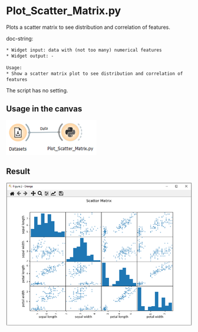 # Plot_Scatter_Matrix.py 
Plots a scatter matrix to see distribution and correlation of features.

doc-string:
```
* Widget input: data with (not too many) numerical features
* Widget output: -

Usage:
* Show a scatter matrix plot to see distribution and correlation of features
```
The script has no setting.

## Usage in the canvas

![](images/plot_scatter_matrix_01.png)

## Result

![](images/plot_scatter_matrix_02.png)
